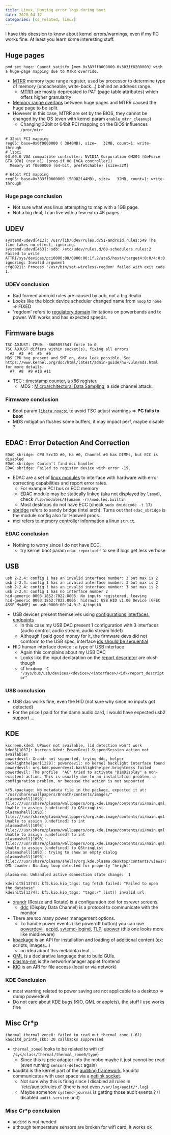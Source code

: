 ```yaml
---
title: Linux, Hunting error logs during boot
date: 2020-04-12
categories: [cs_related, linux]
---
```


I have this obession to know about kernel errors/warnings, even if my PC works fine.
At least you learn some interesting stuff.

## Huge pages

```
pmd_set_huge: Cannot satisfy [mem 0x383ff0000000-0x383ff0200000] with a huge-page mapping due to MTRR override.
```

* [MTRR][7] memory type range register, used by processor to determine type of memory (uncacheable, write-back...) behind an address range.
  * [MTRR][7] are mostly deprecated to PAT (page table attributes) which offers higher granularity
* [Memory range overlaps][8] between huge pages and MTRR caused the huge page to be split.
* However in this case, MTRR are set by the BIOS, they cannot be changed by the OS (even with kernel param `enable_mtrr_cleanup`)
  * Changing 32bit or 64bit PCI mapping on the BIOS influences `/proc/mtrr`

```
# 32bit PCI mapping
reg05: base=0x0f0000000 ( 3840MB), size=   32MB, count=1: write-through
# lspci
03:00.0 VGA compatible controller: NVIDIA Corporation GM204 [GeForce GTX 970] (rev a1) (prog-if 00 [VGA controller])
  Memory at f0000000 (64-bit, prefetchable) [size=32M]

# 64bit PCI mapping
reg05: base=0x383ff0000000 (58982144MB), size=   32MB, count=1: write-through
```

### Huge page conclusion

* Not sure what was linux attempting to map with a 1GB page.
* Not a big deal, I can live with a few extra 4K pages.

## UDEV

```
systemd-udevd[412]: /usr/lib/udev/rules.d/51-android.rules:549 The line takes no effect, ignoring.
systemd-udevd[453]: sdb: /etc/udev/rules.d/60-schedulers.rules:2 Failed to write ATTR{/sys/devices/pci0000:00/0000:00:1f.2/ata5/host4/target4:0:0/4:0:0:0/block/sdb/queue/scheduler}, ignoring: Invalid argument
cfg80211: Process '/usr/bin/set-wireless-regdom' failed with exit code 1.
```

### UDEV conclusion

* Bad formed android rules are caused by adb, not a big dealio
* Looks like the block device scheduler changed name from `noop` to `none` => FIXED
* 'regdom' refers to [regulatory domain][6] limitations on powerbands and tx power. Wifi works and has expected speeds.


## Firmware bugs

```
TSC ADJUST: CPU0: -8605093541 force to 0
TSC ADJUST differs within socket(s), fixing all errors
  #2  #3  #4  #5  #6
MDS CPU bug present and SMT on, data leak possible. See https://www.kernel.org/doc/html/latest/admin-guide/hw-vuln/mds.html for more details.
  #7  #8  #9 #10 #11
```

* TSC : [timestamp counter][3], a x86 register.
  * MDS : [Microarchitectural Data Sampling][4], a side channel attack.

### Firmware conclusion

* Boot param [`libata.noacpi`][5] to avoid TSC adjust warnings => __PC fails to boot__
* MDS mitigation flushes some buffers, it may impact perf, maybe disable ?


## EDAC : Error Detection And Correction

```
EDAC sbridge: CPU SrcID #0, Ha #0, Channel #0 has DIMMs, but ECC is disabled
EDAC sbridge: Couldn't find mci handler
EDAC sbridge: Failed to register device with error -19.
```

* EDAC are a set of [linux modules][0] to interface with hardware with error correcting capabilities and report error rates.
  * For example PCI bus or ECC memory
  * EDAC module may be statically linked (aka not displayed by `lsmod`), check `/lib/modules/$(uname -r)/modules.builtin`
  * Most desktops do not have ECC (check `sudo dmidecode -t 17`)
* [sbridge][1] refers to sandy bridge (intel arch). Turns out that `edac_sbridge` is the module config also for Haswell procs. 
* mci refers to [memory controller information][2] a linux `struct`.

### EDAC conclusion

* Nothing to worry since I do not have ECC.
  * try kernel boot param `edac_report=off` to see if logs get less verbose


## USB

```
usb 2-2.4: config 1 has an invalid interface number: 3 but max is 2
usb 2-2.4: config 1 has an invalid interface number: 3 but max is 2
usb 2-2.4: config 1 has an invalid interface number: 3 but max is 2
usb 2-2.4: config 1 has no interface number 2
hid-generic 0003:1852:7022.0005: No inputs registered, leaving
hid-generic 0003:1852:7022.0005: hidraw2: USB HID v1.00 Device [GFEC ASSP MyAMP] on usb-0000:00:14.0-2.4/input0
```

* USB devices present themselves using [configurations,interfaces, endpoints][9]
  * In this case my USB DAC present 1 configuration with 3 interfaces (audio control, audio stream, audio stream hidef)
  * Although I paid good money for it, the firmware devs did not comform to the USB spec, interface [ids should be sequential][10]
* HID human interface device : a type of USB interface
  * Again this complains about my USB DAC
  * Looks like the input declaration on the [report descriptor][11] are okish though
  * cf `hexdump -C "/sys/bus/usb/devices/<device>/<interface>/<id>/report_descriptor"`

### USB conclusion

* USB dac works fine, even the HID (not sure why since no inputs got detected)
* For the price I paid for the damn audio card, I would have expected usb2 support ...


## KDE

```
kscreen.kded: UPower not available, lid detection won't work
kded5[1037]: kscreen.kded: PowerDevil SuspendSession action not available!
powerdevil: Xrandr not supported, trying ddc, helper
backlighthelper[1229]: powerdevil: no kernel backlight interface found
powerdevil: org.kde.powerdevil.backlighthelper.brightness failed
powerdevil: The profile  "AC" tried to activate "DimDisplay" a non-existent action. This is usually due to an installation problem, a configuration problem, or because the action is not supported

kf5.kpackage: No metadata file in the package, expected it at: "/usr/share/wallpapers/Breath/contents/images/"
plasmashell[1093]: file:///usr/share/plasma/wallpapers/org.kde.image/contents/ui/main.qml:76:9: Unable to assign [undefined] to QStringList
plasmashell[1093]: file:///usr/share/plasma/wallpapers/org.kde.image/contents/ui/main.qml:75:9: Unable to assign [undefined] to int
plasmashell[1093]: file:///usr/share/plasma/wallpapers/org.kde.image/contents/ui/main.qml:75:9: Unable to assign [undefined] to int
plasmashell[1093]: file:///usr/share/plasma/wallpapers/org.kde.image/contents/ui/main.qml:76:9: Unable to assign [undefined] to QStringList
plasmashell[1093]: trying to show an empty dialog
plasmashell[1093]: file:///usr/share/plasma/shells/org.kde.plasma.desktop/contents/views/Desktop.qml:146:19: QML Loader: Binding loop detected for property "height"

plasma-nm: Unhandled active connection state change:  1

kdeinit5[1374]: kf5.kio.kio_tags: tag fetch failed: "Failed to open the database"
kdeinit5[1374]: kf5.kio.kio_tags: "tags:/" list() invalid url
```

* [xrandr][19] (Resize and Rotate) is a configuration tool for xsrever screens.
  * [ddc][20] (Display Data Channel) is a protocol to communicate with the monitor
* There are too many power management options.
  * To handle power events (like poweroff button) you can use [powerdevil][17], [acpid][18], [sytemd-logind][14], [TLP][15], [upower][16] (this one looks more like middleware)
* [kpackage][21] is an API for installation and loading of additional content (ex: scripts, images...)
  * no idea about this metadata deal ...
* [QML][22] is a declarative language that to build GUIs.
* [plasma-nm][23] is the networkmanager applet frontend
* [KIO][24] is an API for file access (local or via network)

### KDE Conclusion

* most warning related to power saving are not applicable to a desktop => dump powerdevil
* Do not care about KDE bugs (KIO, QML or applets), the stuff I use works fine


## Misc Cr\*p

```
thermal thermal_zone0: failed to read out thermal zone (-61)
kauditd_printk_skb: 20 callbacks suppressed
```

* `thermal_zone0` looks to be related to wifi (cf `/sys/class/thermal/thermal_zone0/type`)
  * Since this is pcie adapter into the mobo maybe it just cannot be read (even running `sensors-detect` again)
* kauditd is the kernel part of the [auditing framework][12]. kauditd communicates with user space via a [netlink socket][13].
  * Not sure why this is firing since I disabled all rules in '/etc/auditd/rules.d' (there is not even `/var/log/audit/*.log`)
  * Maybe somehow `systemd-journal` is getting those audit events ? (I disabled `audit.service` unit)

### Misc Cr\*p conclusion

* `auditd` is not needed
* although temperature sensors are broken for wifi card, it works ok

[0]:https://www.kernel.org/doc/html/v4.10/admin-guide/ras.html#edac-error-detection-and-correction
[1]:https://git.kernel.org/pub/scm/linux/kernel/git/torvalds/linux.git/tree/drivers/edac/Kconfig#n225
[2]:https://git.kernel.org/pub/scm/linux/kernel/git/torvalds/linux.git/tree/include/linux/edac.h#n480
[3]:https://en.wikipedia.org/wiki/Time_Stamp_Counter
[4]:https://www.kernel.org/doc/html/latest/admin-guide/hw-vuln/mds.html
[5]:https://bugzilla.kernel.org/show_bug.cgi?id=199583
[6]:https://wiki.archlinux.org/index.php/Network_configuration/Wireless#Respecting_the_regulatory_domain
[7]:https://www.kernel.org/doc/html/latest/x86/mtrr.html
[8]:https://lwn.net/Articles/635357/
[9]:http://www.linux-usb.org/USB-guide/x75.html
[10]:https://git.kernel.org/pub/scm/linux/kernel/git/torvalds/linux.git/tree/drivers/usb/core/config.c#n690
[11]:https://www.usb.org/sites/default/files/documents/hid1_11.pdf
[12]:https://wiki.archlinux.org/index.php/Audit_framework
[13]:https://en.wikipedia.org/wiki/Netlink
[14]:https://wiki.archlinux.org/index.php/Power_management#Power_management_with_systemd
[15]:https://wiki.archlinux.org/index.php/TLP
[16]:https://upower.freedesktop.org/docs/
[17]:https://docs.kde.org/trunk5/en/kde-workspace/kcontrol/powerdevil/index.html
[18]:https://wiki.archlinux.org/index.php/Acpid
[19]:https://wiki.archlinux.org/index.php/Xrandr
[20]:https://en.wikipedia.org/wiki/Display_Data_Channel
[21]:https://api.kde.org/frameworks/kpackage/html/index.html
[22]:https://doc.qt.io/qt-5/qmlapplications.html
[23]:https://github.com/KDE/plasma-nm
[24]:https://api.kde.org/frameworks/kio/html/index.html

